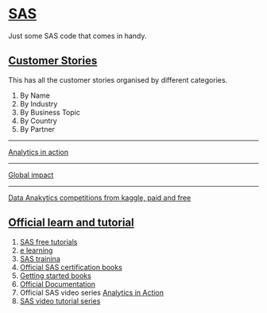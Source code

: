 # [SAS](https://www.sas.com/en_in/home.html)
Just some SAS code that comes in handy. 

## [Customer Stories](https://www.sas.com/en_us/customers.html#by-industry)

This has all the customer stories organised by different categories. 

1. By Name
2. By Industry
3. By Business Topic
4. By Country
5. By Partner

--- 

[Analytics in action](http://video.sas.com/detail/videos/analytics-in-action/video/1982145757001/sas%C2%AE-forecasting-workshop---chapter-3:-part-2.1:-demo?linkBaseURL=http://video.sas.com/detail/videos/analytics-in-action/video/1982145757001/sas%25C2%25AE-forecasting-workshop---chapter-3:-part-2.1:-demo#category/videos/analytics-in-action)

---

[Global impact](http://video.sas.com/detail/videos/analytics-in-action/video/1982145757001/sas%C2%AE-forecasting-workshop---chapter-3:-part-2.1:-demo?linkBaseURL=http://video.sas.com/detail/videos/analytics-in-action/video/1982145757001/sas%25C2%25AE-forecasting-workshop---chapter-3:-part-2.1:-demo#category/videos/global-impact)

---

[Data Anakytics competitions from kaggle, paid and free](https://www.kaggle.com/)

## [Official learn and tutorial](https://support.sas.com/edu/schedules.html?ctry=us&id=851)

1. [SAS free tutorials](http://support.sas.com/training/tutorial/)
2. [e learning](https://support.sas.com/edu/elearning.html)
3. [SAS trainina](http://support.sas.com/training/)
4. [Official SAS certification books](http://support.sas.com/publishing/cert/index.html)
5. [Getting started books](https://www.sas.com/store/books/categories/getting-started/cBooks-cbooks_categories-cbooks_categories_3-p1.html?storeCode=SAS_US)
6. [Official Documentation](http://support.sas.com/documentation/)
7. Official SAS video series [Analytics in Action](http://video.sas.com/detail/videos/analytics-in-action/video/1982145757001/sas%C2%AE-forecasting-workshop---chapter-3:-part-2.1:-demo?linkBaseURL=http://video.sas.com/detail/videos/analytics-in-action/video/1982145757001/sas%25C2%25AE-forecasting-workshop---chapter-3:-part-2.1:-demo#category/videos/analytics-in-action)
8. [SAS video tutorial series](http://video.sas.com/)